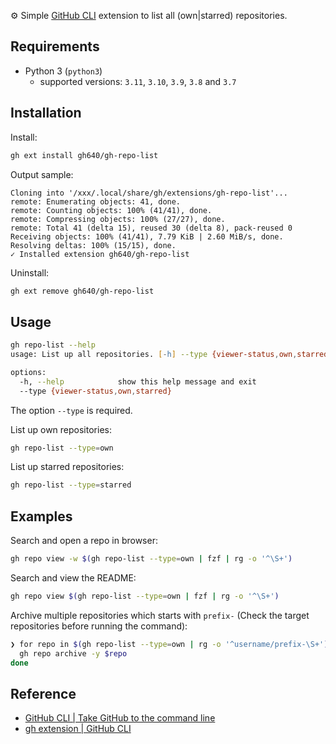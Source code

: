 ⚙️ Simple [GitHub CLI](https://cli.github.com/) extension to list all (own|starred) repositories.

## Requirements

- Python 3 (`python3`)
    - supported versions: `3.11`, `3.10`, `3.9`, `3.8` and `3.7`

## Installation

Install:

```zsh
gh ext install gh640/gh-repo-list
```

Output sample:

```text
Cloning into '/xxx/.local/share/gh/extensions/gh-repo-list'...
remote: Enumerating objects: 41, done.
remote: Counting objects: 100% (41/41), done.
remote: Compressing objects: 100% (27/27), done.
remote: Total 41 (delta 15), reused 30 (delta 8), pack-reused 0
Receiving objects: 100% (41/41), 7.79 KiB | 2.60 MiB/s, done.
Resolving deltas: 100% (15/15), done.
✓ Installed extension gh640/gh-repo-list
```

Uninstall:

```zsh
gh ext remove gh640/gh-repo-list
```

## Usage

```zsh
gh repo-list --help
usage: List up all repositories. [-h] --type {viewer-status,own,starred}

options:
  -h, --help            show this help message and exit
  --type {viewer-status,own,starred}
```

The option `--type` is required.

List up own repositories:

```zsh
gh repo-list --type=own
```

List up starred repositories:

```zsh
gh repo-list --type=starred
```

## Examples

Search and open a repo in browser:

```zsh
gh repo view -w $(gh repo-list --type=own | fzf | rg -o '^\S+')
```

Search and view the README:

```zsh
gh repo view $(gh repo-list --type=own | fzf | rg -o '^\S+')
```

Archive multiple repositories which starts with `prefix-` (Check the target repositories before running the command):

```zsh
❯ for repo in $(gh repo-list --type=own | rg -o '^username/prefix-\S+'); do
  gh repo archive -y $repo
done
```

## Reference

- [GitHub CLI | Take GitHub to the command line](https://cli.github.com/)
- [gh extension | GitHub CLI](https://cli.github.com/manual/gh_extension)
